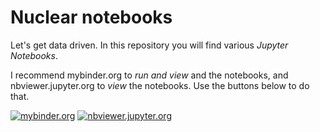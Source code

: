 # Nuclear notebooks
Let's get data driven. In this repository you will find various _Jupyter Notebooks_.

I recommend mybinder.org to _run and view_ and the notebooks, and nbviewer.jupyter.org to _view_ the notebooks. Use the buttons below to do that.

[![mybinder.org](https://mybinder.org/badge_logo.svg)](https://mybinder.org/v2/gh/consideratio/nuclear-notebooks/master?urlpath=/lab/tree/notebooks) [![nbviewer.jupyter.org](https://img.shields.io/badge/render-nbviewer-de6d25.svg)](https://nbviewer.jupyter.org/github/consideratio/nuclear-notebooks/tree/master/notebooks/)

